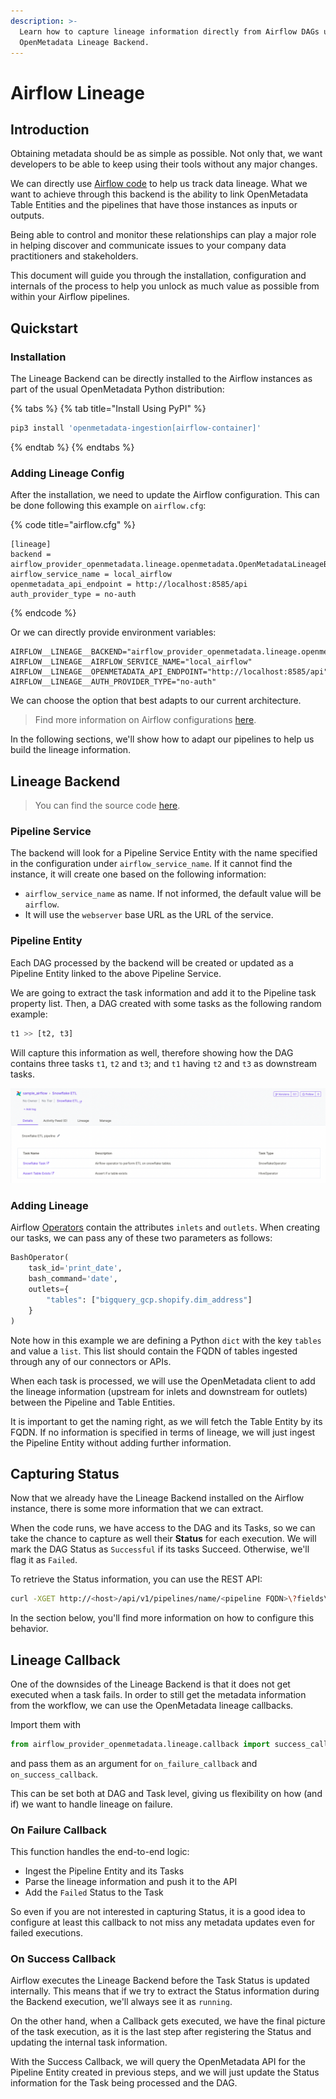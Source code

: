 ```yaml
---
description: >-
  Learn how to capture lineage information directly from Airflow DAGs using the
  OpenMetadata Lineage Backend.
---
```


# Airflow Lineage

## Introduction

Obtaining metadata should be as simple as possible. Not only that, we want developers to be able to keep using their tools without any major changes.

We can directly use [Airflow code](https://airflow.apache.org/docs/apache-airflow/stable/lineage.html#lineage-backend) to help us track data lineage. What we want to achieve through this backend is the ability to link OpenMetadata Table Entities and the pipelines that have those instances as inputs or outputs.

Being able to control and monitor these relationships can play a major role in helping discover and communicate issues to your company data practitioners and stakeholders.

This document will guide you through the installation, configuration and internals of the process to help you unlock as much value as possible from within your Airflow pipelines.

## Quickstart

### Installation

The Lineage Backend can be directly installed to the Airflow instances as part of the usual OpenMetadata Python distribution:

{% tabs %}
{% tab title="Install Using PyPI" %}
```bash
pip3 install 'openmetadata-ingestion[airflow-container]'
```
{% endtab %}
{% endtabs %}

### Adding Lineage Config

After the installation, we need to update the Airflow configuration. This can be done following this example on `airflow.cfg`:

{% code title="airflow.cfg" %}
```
[lineage]
backend = airflow_provider_openmetadata.lineage.openmetadata.OpenMetadataLineageBackend
airflow_service_name = local_airflow
openmetadata_api_endpoint = http://localhost:8585/api
auth_provider_type = no-auth
```
{% endcode %}

Or we can directly provide environment variables:

```
AIRFLOW__LINEAGE__BACKEND="airflow_provider_openmetadata.lineage.openmetadata.OpenMetadataLineageBackend"
AIRFLOW__LINEAGE__AIRFLOW_SERVICE_NAME="local_airflow"
AIRFLOW__LINEAGE__OPENMETADATA_API_ENDPOINT="http://localhost:8585/api"
AIRFLOW__LINEAGE__AUTH_PROVIDER_TYPE="no-auth"
```

We can choose the option that best adapts to our current architecture.

> Find more information on Airflow configurations [here](https://airflow.apache.org/docs/apache-airflow/stable/howto/set-config.html).

In the following sections, we'll show how to adapt our pipelines to help us build the lineage information.

## Lineage Backend

> You can find the source code [here](https://github.com/open-metadata/OpenMetadata/tree/main/ingestion/src/airflow\_provider\_openmetadata).

### Pipeline Service

The backend will look for a Pipeline Service Entity with the name specified in the configuration under `airflow_service_name`. If it cannot find the instance, it will create one based on the following information:

* `airflow_service_name` as name. If not informed, the default value will be `airflow`.
* It will use the `webserver` base URL as the URL of the service.

### Pipeline Entity

Each DAG processed by the backend will be created or updated as a Pipeline Entity linked to the above Pipeline Service.

We are going to extract the task information and add it to the Pipeline task property list. Then, a DAG created with some tasks as the following random example:

```python
t1 >> [t2, t3]
```

Will capture this information as well, therefore showing how the DAG contains three tasks `t1`, `t2` and `t3`; and `t1` having `t2` and `t3` as downstream tasks.

![Pipeline and Tasks example](<../../.gitbook/assets/image (13) (1) (1) (1) (1).png>)

### Adding Lineage

Airflow [Operators](https://airflow.apache.org/docs/apache-airflow/stable/\_api/airflow/models/baseoperator/index.html) contain the attributes `inlets` and `outlets`. When creating our tasks, we can pass any of these two parameters as follows:

```python
BashOperator(
    task_id='print_date',
    bash_command='date',
    outlets={
        "tables": ["bigquery_gcp.shopify.dim_address"]
    }
)
```

Note how in this example we are defining a Python `dict` with the key `tables` and value a `list`. This list should contain the FQDN of tables ingested through any of our connectors or APIs.

When each task is processed, we will use the OpenMetadata client to add the lineage information (upstream for inlets and downstream for outlets) between the Pipeline and Table Entities.

It is important to get the naming right, as we will fetch the Table Entity by its FQDN. If no information is specified in terms of lineage, we will just ingest the Pipeline Entity without adding further information.

## Capturing Status

Now that we already have the Lineage Backend installed on the Airflow instance, there is some more information that we can extract.

When the code runs, we have access to the DAG and its Tasks, so we can take the chance to capture as well their **Status** for each execution. We will mark the DAG Status as `Successful` if its tasks Succeed. Otherwise, we'll flag it as `Failed`.

To retrieve the Status information, you can use the REST API:

```bash
curl -XGET http://<host>/api/v1/pipelines/name/<pipeline FQDN>\?fields\=tasks,pipelineStatus
```

In the section below, you'll find more information on how to configure this behavior.

## Lineage Callback

One of the downsides of the Lineage Backend is that it does not get executed when a task fails. In order to still get the metadata information from the workflow, we can use the OpenMetadata lineage callbacks.

Import them with

```python
from airflow_provider_openmetadata.lineage.callback import success_callback, failure_callback
```

and pass them as an argument for `on_failure_callback` and `on_success_callback`.

This can be set both at DAG and Task level, giving us flexibility on how (and if) we want to handle lineage on failure.

### On Failure Callback

This function handles the end-to-end logic:

* Ingest the Pipeline Entity and its Tasks
* Parse the lineage information and push it to the API
* Add the `Failed` Status to the Task

So even if you are not interested in capturing Status, it is a good idea to configure at least this callback to not miss any metadata updates even for failed executions.

### On Success Callback

Airflow executes the Lineage Backend before the Task Status is updated internally. This means that if we try to extract the Status information during the Backend execution, we'll always see it as `running`.

On the other hand, when a Callback gets executed, we have the final picture of the task execution, as it is the last step after registering the Status and updating the internal task information.

With the Success Callback, we will query the OpenMetadata API for the Pipeline Entity created in previous steps, and we will just update the Status information for the Task being processed and the DAG.
